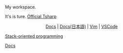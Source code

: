 My workspace.

It's is ture.
<a href="
https://github.com/Tsharp-lang/Tsharp">Official Tsharp</a>

<div align="center">
    <a href="https://github.com/Tsharp-lang/Tsharp/blob/main/DOC/docs.md">Docs</a>
    |
    <a href="https://github.com/Tsharp-lang/Tsharp/blob/main/DOC/ドキュメント.md">Docs(日本語)</a>
    |
    <a href="https://github.com/Tsharp-lang/Tsharp/blob/main/editor/tsharp.vim">Vim</a>
    |
    <a href="https://marketplace.visualstudio.com/items?itemName=akamurasaki.tsharplanguage-color">VSCode</a>
</div>

<a href="https://en.wikipedia.org/wiki/Stack-oriented_programming">Stack-oriented programming</a>

<a href="https://github.com/Tsharp-lang/Tsharp/blob/main/DOC/docs.md">Docs</a>